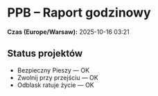 # PPB – Raport godzinowy
**Czas (Europe/Warsaw):** 2025-10-16 03:21

## Status projektów
- Bezpieczny Pieszy — OK
- Zwolnij przy przejściu — OK
- Odblask ratuje życie — OK

